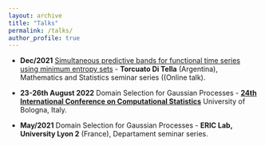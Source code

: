 ```yaml
---
layout: archive
title: "Talks"
permalink: /talks/
author_profile: true
---
```


- **Dec/2021** [Simultaneous predictive bands for functional time series using minimum entropy sets](https://arxiv.org/abs/2105.13627) - **Torcuato Di Tella** (Argentina), Mathematics and Statistics seminar series ((Online talk).

- **23-26th August 2022** Domain Selection for Gaussian Processes - **[24th International Conference on Computational Statistics](http://www.compstat2022.org/)** University of Bologna, Italy.

- **May/2021** Domain Selection for Gaussian Processes - **ERIC Lab, University Lyon 2** (France), Departament seminar series.
